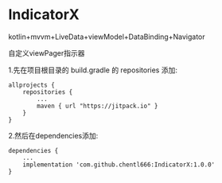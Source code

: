 # IndicatorX
kotlin+mvvm+LiveData+viewModel+DataBinding+Navigator

自定义viewPager指示器

1.先在项目根目录的 build.gradle 的 repositories 添加:
```
allprojects {
    repositories {
        ...
        maven { url "https://jitpack.io" }
    }
}
```

2.然后在dependencies添加:
```
dependencies {
	...
	implementation 'com.github.chentl666:IndicatorX:1.0.0'
}
```
